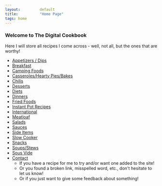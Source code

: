 ```yaml
---
layout:         default
title:          "Home Page"
tags: home
---
```

### Welcome to The Digital Cookbook

Here I will store all recipes I come across - well, not all, but the ones that are worthy!

* [Appetizers / Dips]({{site.github.url}}/AppetizerDips/index.html)
* [Breakfast]({{site.github.url}}/Breakfast/index.html)
* [Camping Foods]({{site.github.url}}/Camping/index.html)
* [Casseroles/Hearty Pies/Bakes]({{site.github.url}}/CasserolesHeartyPiesAndBakes/index.html)
* [Chilis]({{site.github.url}}/Chilis/index.html)
* [Desserts]({{site.github.url}}/Desserts/index.html)
* [Diets]({{site.github.url}}/Diets/index.html)
* [Dinners]({{site.github.url}}/Dinners/index.html)
* [Fried Foods]({{site.github.url}}/FriedFoods/index.html)
* [Instant Pot Recipes]({{site.github.url}}/InstantPot/index.html)
* [International]({{site.github.url}}/International/index.html)
* [Meatloaf]({{site.github.url}}/Meatloaf/index.html)
* [Salads]({{site.github.url}}/Salads/index.html)
* [Sauces]({{site.github.url}}/Sauces/index.html)
* [Side Items]({{site.github.url}}/SideItems/index.html)
* [Slow Cooker]({{site.github.url}}/SlowCooker/index.html)
* [Snacks]({{site.github.url}}/Snacks/index.html)
* [Soups/Stews]({{site.github.url}}/SoupsAndStews/index.html)
* [Sous Vide]({{site.github.url}}/SousVide/index.html)
* [Contact]({{site.github.url}}/Contact/index.html)
  * If you have a recipe for me to try and/or want one added to the site!
  * Or you found a broken link, misspelled word, etc., don't hesitate to let us know!
  * Or if you just want to give some feedback about something!
